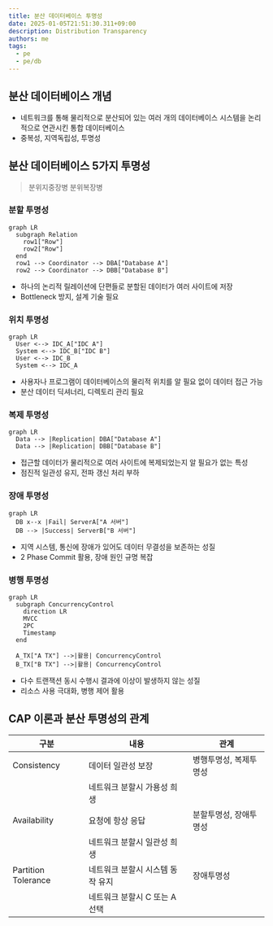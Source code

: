 ```yaml
---
title: 분산 데이터베이스 투명성
date: 2025-01-05T21:51:30.311+09:00
description: Distribution Transparency
authors: me
tags:
  - pe
  - pe/db
---
```


## 분산 데이터베이스 개념

- 네트워크를 통해 물리적으로 분산되어 있는 여러 개의 데이터베이스 시스템을 논리적으로 연관시킨 통합 데이터베이스
- 중복성, 지역독립성, 투명성

## 분산 데이터베이스 5가지 투명성

> 분위지중장병
> 분위복장병

### 분할 투명성

```mermaid
graph LR
  subgraph Relation
    row1["Row"]
    row2["Row"]
  end
  row1 --> Coordinator --> DBA["Database A"]
  row2 --> Coordinator --> DBB["Database B"]
```

- 하나의 논리적 릴레이션에 단편들로 분할된 데이터가 여러 사이트에 저장
- Bottleneck 방지, 설계 기술 필요

### 위치 투명성

```mermaid
graph LR
  User <--> IDC_A["IDC A"]
  System <--> IDC_B["IDC B"]
  User <--> IDC_B
  System <--> IDC_A
```

- 사용자나 프로그램이 데이터베이스의 물리적 위치를 알 필요 없이 데이터 접근 가능
- 분산 데이터 딕셔너리, 디렉토리 관리 필요

### 복제 투명성

```mermaid
graph LR
  Data --> |Replication| DBA["Database A"]
  Data --> |Replication| DBB["Database B"]
```

- 접근할 데이터가 물리적으로 여러 사이트에 복제되었는지 알 필요가 없는 특성
- 점진적 일관성 유지, 전파 갱신 처리 부하

### 장애 투명성

```mermaid
graph LR
  DB x--x |Fail| ServerA["A 서버"]
  DB --> |Success| ServerB["B 서버"]
```

- 지역 시스템, 통신에 장애가 있어도 데이터 무결성을 보존하는 성질
- 2 Phase Commit 활용, 장애 원인 규명 복잡

### 병행 투명성

```mermaid
graph LR
  subgraph ConcurrencyControl
    direction LR
    MVCC
    2PC
    Timestamp
  end

  A_TX["A TX"] -->|활용| ConcurrencyControl
  B_TX["B TX"] -->|활용| ConcurrencyControl
```

- 다수 트랜잭션 동시 수행시 결과에 이상이 발생하지 않는 성질
- 리소스 사용 극대화, 병행 제어 활용

## CAP 이론과 분산 투명성의 관계

| 구분 | 내용 | 관계 |
| --- | --- | --- |
| Consistency | 데이터 일관성 보장 | 병행투명성, 복제투명성 |
| | 네트워크 분할시 가용성 희생 | |
| Availability | 요청에 항상 응답 | 분할투명성, 장애투명성 |
| | 네트워크 분할시 일관성 희생 | |
| Partition Tolerance | 네트워크 분할시 시스템 동작 유지 | 장애투명성 |
| | 네트워크 분할시 C 또는 A 선택 | |
